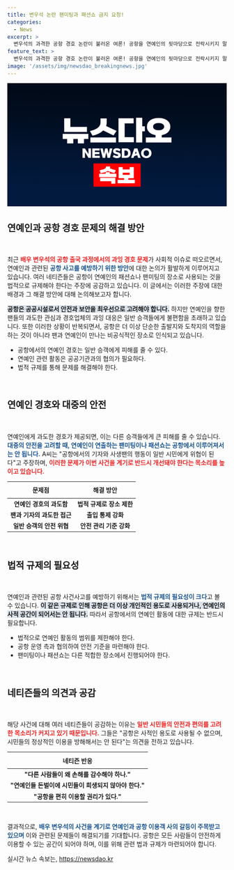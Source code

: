 ```yaml
---
title: 변우석 논란 팬미팅과 패션쇼 금지 요청!
categories:
  - News
excerpt: >
  변우석의 과격한 공항 경호 논란이 불러온 여론! 공항을 연예인의 뒷마당으로 전락시키지 말아야 한다는 주장이 힘을 얻고 있습니다. 안전을 지키기 위한 법률 제정의 필요성이 커지고 있죠. 이 문제의 심각성에 대해 더 알아보세요!
feature_text: >
  변우석의 과격한 공항 경호 논란이 불러온 여론! 공항을 연예인의 뒷마당으로 전락시키지 말아야 한다는 주장이 힘을 얻고 있습니다. 안전을 지키기 위한 법률 제정의 필요성이 커지고 있죠. 이 문제의 심각성에 대해 더 알아보세요!
image: '/assets/img/newsdao_breakingnews.jpg'
---
```


<p><img src="/assets/img/newsdao_breakingnews.jpg" alt="flaretime 속보" /></p>

<h2 data-ke-size="size26">연예인과 공항 경호 문제의 해결 방안</h2>

<p data-ke-size="size16">&nbsp;</p>

<p>최근 <b><span style="color: #ee2323;">배우 변우석의 공항 출국 과정에서의 과잉 경호 문제</span></b>가 사회적 이슈로 떠오르면서, 연예인과 관련된 <b><span style="color: #1a5490;">공항 사고를 예방하기 위한 방안</span></b>에 대한 논의가 활발하게 이루어지고 있습니다. 여러 네티즌들은 공항이 연예인의 패션쇼나 팬미팅의 장소로 사용되는 것을 법적으로 규제해야 한다는 주장에 공감하고 있습니다. 이 글에서는 이러한 주장에 대한 배경과 그 해결 방안에 대해 논의해보고자 합니다.</p>

<p><b><span style="background-color: #21538527;">공항은 공공시설로서 안전과 보안을 최우선으로 고려해야 합니다.</span></b> 하지만 연예인을 향한 팬들의 과도한 관심과 경호업체의 과잉 대응은 일반 승객들에게 불편함을 초래하고 있습니다. 또한 이러한 상황이 반복되면서, 공항은 더 이상 단순한 출발지와 도착지의 역할을 하는 것이 아니라 팬과 연예인이 만나는 비공식적인 장소로 인식되고 있습니다. </p>

<ul>
  <li>공항에서의 연예인 경호는 일반 승객에게 피해를 줄 수 있다.</li>
  <li>연예인 관련 활동은 공공기관과의 협의가 필요하다.</li>
  <li>법적 규제를 통해 문제를 해결해야 한다.</li>
</ul>

<p data-ke-size="size16">&nbsp;</p>

<h2 data-ke-size="size26">연예인 경호와 대중의 안전</h2>

<p data-ke-size="size16">&nbsp;</p>

<p>연예인에게 과도한 경호가 제공되면, 이는 다른 승객들에게 큰 피해를 줄 수 있습니다. <b><span style="color: #1a5490;">대중의 안전을 고려할 때, 연예인이 연출하는 팬미팅이나 패션쇼는 공항에서 이루어져서는 안 됩니다.</span></b> A씨는 "공항에서의 기자와 사생팬의 행동이 일반 시민에게 위협이 된다"고 주장하며, <b><span style="color: #ee2323;">이러한 문제가 이번 사건을 계기로 반드시 개선돼야 한다는 목소리를 높이고 있습니다.</span></b></p>

<table style="width: 100%">
  <thead>
    <tr>
      <th style="text-align: center; height: 30px;">문제점</th>
      <th style="text-align: center; height: 30px;">해결 방안</th>
    </tr>
  </thead>
  <tbody>
    <tr>
      <td style="text-align: center; height: 17px;"><b>연예인 경호의 과도함</b></td>
      <td style="text-align: center; height: 17px;"><b>법적 규제로 장소 제한</b></td>
    </tr>
    <tr>
      <td style="text-align: center; height: 17px;"><b>팬과 기자의 과도한 접근</b></td>
      <td style="text-align: center; height: 17px;"><b>출입 통제 강화</b></td>
    </tr>
    <tr>
      <td style="text-align: center; height: 17px;"><b>일반 승객의 안전 위협</b></td>
      <td style="text-align: center; height: 17px;"><b>안전 관리 기준 강화</b></td>
    </tr>
  </tbody>
</table>

<p data-ke-size="size16">&nbsp;</p>

<h2 data-ke-size="size26">법적 규제의 필요성</h2>

<p data-ke-size="size16">&nbsp;</p>

<p>연예인과 관련된 공항 사건사고를 예방하기 위해서는 <b><span style="color: #1a5490;">법적 규제의 필요성이 크다</span></b>고 볼 수 있습니다. <b><span style="background-color: #21538527;">이 같은 규제로 인해 공항은 더 이상 개인적인 용도로 사용되거나, 연예인의 사적 공간이 되어서는 안 됩니다.</span></b> 따라서 공항에서의 연예인 활동에 대한 규제는 반드시 필요합니다. </p>

<ul>
  <li>법적으로 연예인 활동의 범위를 제한해야 한다.</li>
  <li>공항 운영 측과 협의하여 안전 기준을 마련해야 한다.</li>
  <li>팬미팅이나 패션쇼는 다른 적합한 장소에서 진행되어야 한다.</li>
</ul>

<p data-ke-size="size16">&nbsp;</p>

<h2 data-ke-size="size26">네티즌들의 의견과 공감</h2>

<p data-ke-size="size16">&nbsp;</p>

<p>해당 사건에 대해 여러 네티즌들이 공감하는 이유는 <b><span style="color: #ee2323;">일반 시민들의 안전과 편의를 고려한 목소리가 커지고 있기 때문입니다.</span></b> 그들은 "공항은 사적인 용도로 사용될 수 없으며, 시민들의 정상적인 이용을 방해해서는 안 된다"는 의견을 전하고 있습니다. </p>

<table style="width: 100%">
  <thead>
    <tr>
      <th style="text-align: center; height: 30px;">네티즌 반응</th>
    </tr>
  </thead>
  <tbody>
    <tr>
      <td style="text-align: center; height: 17px;"><b>"다른 사람들이 왜 손해를 감수해야 하나."</b></td>
    </tr>
    <tr>
      <td style="text-align: center; height: 17px;"><b>"연예인들 돈벌이에 시민들이 희생되지 않아야 한다."</b></td>
    </tr>
    <tr>
      <td style="text-align: center; height: 17px;"><b>"공항을 편히 이용할 권리가 있다."</b></td>
    </tr>
  </tbody>
</table>

<p data-ke-size="size16">&nbsp;</p>

<p>결과적으로, <b><span style="color: #1a5490;">배우 변우석의 사건을 계기로 연예인과 공항 이용객 사의 갈등이 주목받고 있으며</span></b> 이와 관련된 문제들이 해결되기를 기대합니다. 공항은 모든 사람들이 안전하게 이용할 수 있는 공간이 되어야 하며, 이를 위해 관련 법과 규제가 마련되어야 합니다.</p>
실시간 뉴스 속보는, <a href="https://newsdao.kr" rel="dofollow">https://newsdao.kr</a>


